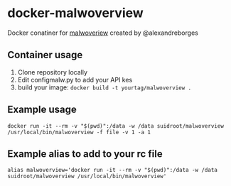 # docker-malwoverview

Docker conatiner for [malwoveriew](https://github.com/alexandreborges/malwoverview) created by @alexandreborges

## Container usage
1. Clone repository locally
2. Edit configmalw.py to add your API kes
3. build your image: `docker build -t yourtag/malwoverview .`

## Example usage

`docker run -it --rm -v "$(pwd)":/data -w /data suidroot/malwoverview /usr/local/bin/malwoverview -f file -v 1 -a 1`

## Example alias to add to your rc file
`alias malwoverview='docker run -it --rm -v "$(pwd)":/data -w /data suidroot/malwoverview /usr/local/bin/malwoverview'`
